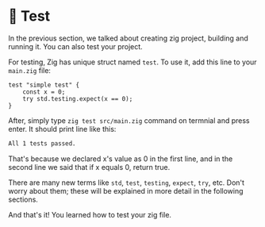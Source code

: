 # 📝 Test

In the previous section, we talked about creating zig project, building and running it. You can also test your project.

For testing, Zig has unique struct named `test`. To use it, add this line to your `main.zig` file:

```zig
test "simple test" {
    const x = 0;
    try std.testing.expect(x == 0);
}
```

After, simply type `zig test src/main.zig` command on termnial and press enter. It should print line like this:

```cmd
All 1 tests passed.
```

That's because we declared x's value as 0 in the first line, and in the second line we said that if x equals 0, return true.

There are many new terms like `std`, `test`, `testing`, `expect`, `try`, etc. Don't worry about them; these will be explained in more detail in the following sections.

And that's it! You learned how to test your zig file.